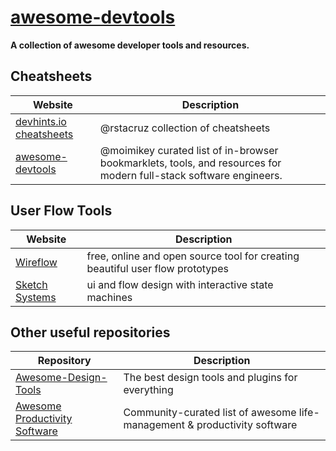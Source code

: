# [awesome-devtools](https://github.com/arainho/awesome-devtools)

**A collection of awesome developer tools and resources.**

## Cheatsheets

Website | Description
---- | ----
[devhints.io cheatsheets](https://devhints.io)                   | @rstacruz collection of cheatsheets
[awesome-devtools](https://github.com/moimikey/awesome-devtools) | @moimikey curated list of in-browser bookmarklets, tools, and resources for modern full-stack software engineers.

## User Flow Tools
Website | Description
---- | ----
[Wireflow](https://wireflow.co/)                   | free, online and open source tool for creating beautiful user flow prototypes
[Sketch Systems](https://sketch.systems) | ui and flow design with interactive state machines

## Other useful repositories

Repository | Description
---- | ----
[Awesome-Design-Tools](https://github.com/LisaDziuba/Awesome-Design-Tools) | The best design tools and plugins for everything 
[Awesome Productivity Software]() | Community-curated list of awesome life-management & productivity software



